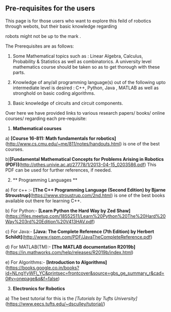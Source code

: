## Pre-requisites for the users

This page is for those users who want to explore this feild of robotics through webots, but their basic knowledge regarding 

robots might not be up to the mark .

The Prerequisites are as follows:

1. Some Mathematical topics such as : Linear Algebra, Calculus, Probability & Statistics as well as combinatorics.
   A university level mathematics course should be taken so as to get thorough with these parts.

2. Knowledge of any/all programming language(s) out of the following upto intermediate level is desired : C++, Python, Java , MATLAB as 
well as stronghold on basic coding algorithms.

3. Basic knowledge of circuits and circuit components.

Over here we have provided links to various research papers/ books/ online courses/ regarding each pre-requisite:
1. **Mathematical courses**

a) **[Course 16-811: Math fundamentals for robotics]**(http://www.cs.cmu.edu/~me/811/notes/handouts.html) is one of the best courses.

b)**[Fundamental Mathematical Concepts for Problems Arising in Robotics (PDF)]**(http://othes.univie.ac.at/27778/1/2013-04-15_0203586.pdf)
This PDF can be used for further references, if needed.

2. ** Programming Languages **

a) For c++ :- **[The C++ Programming Language (Second Edition) by Bjarne Stroustrup]**(https://www.stroustrup.com/2nd.html) is one of the best books
available out there for learning C++.

b) For Python:- **[Learn Python the Hard Way by Zed Shaw]**(https://files.meetup.com/18552511/Learn%20Python%20The%20Hard%20Way%203rd%20Edition%20V413HAV.pdf)

c) For Java:- **[Java: The Complete Reference (7th Edition) by Herbert Schildt]**(http://www.rjspm.com/PDF/JavaTheCompleteReference.pdf)

d) For MATLAB(TM):- **[The MATLAB documentation R2019b]**(https://in.mathworks.com/help/releases/R2019b/index.html)

e) For Algorithms:- **[Introduction to Algorithms]**(https://books.google.co.in/books?id=NLngYyWFl_YC&printsec=frontcover&source=gbs_ge_summary_r&cad=0#v=onepage&q&f=false)

3) **Electronics for Robotics**

a) The best tutorial for this is the *[Tutorials by Tufts University]*(https://www.eecs.tufts.edu/~dsculley/tutorial/)
